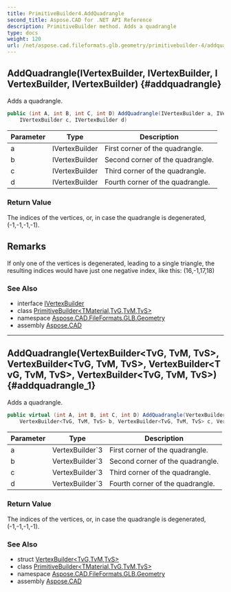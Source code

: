 ```yaml
---
title: PrimitiveBuilder4.AddQuadrangle
second_title: Aspose.CAD for .NET API Reference
description: PrimitiveBuilder method. Adds a quadrangle
type: docs
weight: 120
url: /net/aspose.cad.fileformats.glb.geometry/primitivebuilder-4/addquadrangle/
---
```

## AddQuadrangle(IVertexBuilder, IVertexBuilder, IVertexBuilder, IVertexBuilder) {#addquadrangle}

Adds a quadrangle.

```csharp
public (int A, int B, int C, int D) AddQuadrangle(IVertexBuilder a, IVertexBuilder b, 
    IVertexBuilder c, IVertexBuilder d)
```

| Parameter | Type | Description |
| --- | --- | --- |
| a | IVertexBuilder | First corner of the quadrangle. |
| b | IVertexBuilder | Second corner of the quadrangle. |
| c | IVertexBuilder | Third corner of the quadrangle. |
| d | IVertexBuilder | Fourth corner of the quadrangle. |

### Return Value

The indices of the vertices, or, in case the quadrangle is degenerated, (-1,-1,-1,-1).

## Remarks

If only one of the vertices is degenerated, leading to a single triangle, the resulting indices would have just one negative index, like this: (16,-1,17,18)

### See Also

* interface [IVertexBuilder](../../ivertexbuilder/)
* class [PrimitiveBuilder&lt;TMaterial,TvG,TvM,TvS&gt;](../)
* namespace [Aspose.CAD.FileFormats.GLB.Geometry](../../../aspose.cad.fileformats.glb.geometry/)
* assembly [Aspose.CAD](../../../)

---

## AddQuadrangle(VertexBuilder&lt;TvG, TvM, TvS&gt;, VertexBuilder&lt;TvG, TvM, TvS&gt;, VertexBuilder&lt;TvG, TvM, TvS&gt;, VertexBuilder&lt;TvG, TvM, TvS&gt;) {#addquadrangle_1}

Adds a quadrangle.

```csharp
public virtual (int A, int B, int C, int D) AddQuadrangle(VertexBuilder<TvG, TvM, TvS> a, 
    VertexBuilder<TvG, TvM, TvS> b, VertexBuilder<TvG, TvM, TvS> c, VertexBuilder<TvG, TvM, TvS> d)
```

| Parameter | Type | Description |
| --- | --- | --- |
| a | VertexBuilder`3 | First corner of the quadrangle. |
| b | VertexBuilder`3 | Second corner of the quadrangle. |
| c | VertexBuilder`3 | Third corner of the quadrangle. |
| d | VertexBuilder`3 | Fourth corner of the quadrangle. |

### Return Value

The indices of the vertices, or, in case the quadrangle is degenerated, (-1,-1,-1,-1).

### See Also

* struct [VertexBuilder&lt;TvG,TvM,TvS&gt;](../../vertexbuilder-3/)
* class [PrimitiveBuilder&lt;TMaterial,TvG,TvM,TvS&gt;](../)
* namespace [Aspose.CAD.FileFormats.GLB.Geometry](../../../aspose.cad.fileformats.glb.geometry/)
* assembly [Aspose.CAD](../../../)


